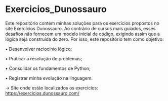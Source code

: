 # Exercicios_Dunossauro

Este repositório contém minhas soluções para os exercícios propostos no site Exercícios Dunossauro.
Ao contrário de cursos mais guiados, esses desafios não fornecem um modelo inicial de código, exigindo assim que a lógica seja construída do zero. Por isso, este repositório tem como objetivo:

 • Desenvolver raciocínio lógico;

 • Praticar a resolução de problemas;

 • Consolidar os fundamentos de Python;

 • Registrar minha evolução na linguagem.

-> Site onde estão localizados os exercicios: https://exercicios.dunossauro.com/
